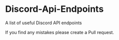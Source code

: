 # Discord-Api-Endpoints
A list of useful Discord API endpoints

If you find any mistakes please create a Pull request.
